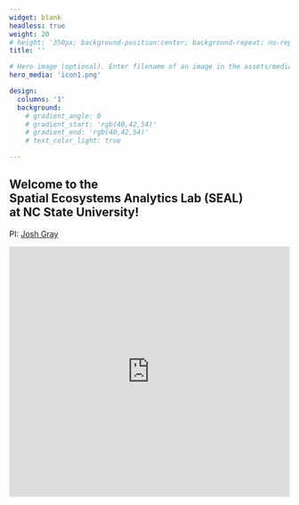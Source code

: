 ```yaml
---
widget: blank
headless: true
weight: 20
# height: '350px; background-position:center; background-repeat: no-repeat; background-size: cover'
title: ''

# Hero image (optional). Enter filename of an image in the assets/media/ folder.
hero_media: 'icon1.png'

design:
  columns: '1'
  background:
    # gradient_angle: 0
    # gradient_start: 'rgb(40,42,54)'
    # gradient_end: 'rgb(40,42,54)'
    # text_color_light: true

---
```

## Welcome to the <br>Spatial Ecosystems Analytics Lab (SEAL) <br> at NC State University!
PI: [Josh Gray](../authors/admin)


<iframe width="100%" height="450" frameborder="0" title="Felt Map" src="https://felt.com/embed/map/SEAL-LAB-Fz6qw7QbS3i9BAffnb2pTrB?loc=35.783972,-78.671732,16z"></iframe>
